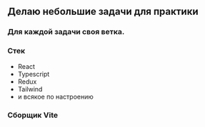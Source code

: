 ## Делаю небольшие задачи для практики

### Для каждой задачи своя ветка.

### Стек
- React
- Typescript
- Redux
- Tailwind
- и всякое по настроению

### Сборщик Vite
